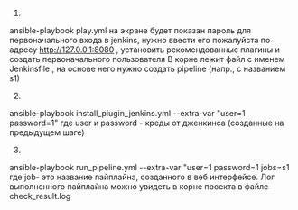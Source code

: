 1.
ansible-playbook play.yml 
на экране будет показан пароль для первоначального входа в jenkins, нужно ввести его пожалуйста по адресу http://127.0.0.1:8080 , установить рекомендованные плагины и создать первоначального пользователя
В корне лежит файл с именем Jenkinsfile , на основе него нужно создать pipeline (напр., с названием s1)

2.
ansible-playbook install_plugin_jenkins.yml --extra-var "user=1 password=1"
где user и password - креды от дженкинса (созданные на предыдущем шаге)

3. 
ansible-playbook run_pipeline.yml --extra-var "user=1 password=1 jobs=s1 
где job- это название пайплайна, созданного в веб интерфейсе. Лог выполненного пайплайна можно увидеть в корне проекта в файле check_result.log


